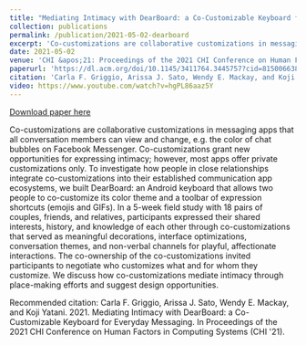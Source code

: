 ```yaml
---
title: "Mediating Intimacy with DearBoard: a Co-Customizable Keyboard for Everyday Messaging"
collection: publications
permalink: /publication/2021-05-02-dearboard
excerpt: 'Co-customizations are collaborative customizations in messaging apps that all conversation members can view and change, e.g. the color of chat bubbles on Facebook Messenger. Co-customizations grant new opportunities for expressing intimacy; however, most apps offer private customizations only. To investigate how people in close relationships integrate co-customizations into their established communication app ecosystems, we built DearBoard: an Android keyboard that allows two people to co-customize its color theme and a toolbar of expression shortcuts (emojis and GIFs). In a 5-week field study with 18 pairs of couples, friends, and relatives, participants expressed their shared interests, history, and knowledge of each other through co-customizations that served as meaningful decorations, interface optimizations, conversation themes, and non-verbal channels for playful, affectionate interactions. The co-ownership of the co-customizations invited participants to negotiate who customizes what and for whom they customize. We discuss how co-customizations mediate intimacy through place-making efforts and suggest design opportunities.'
date: 2021-05-02
venue: 'CHI &apos;21: Proceedings of the 2021 CHI Conference on Human Factors in Computing Systems'
paperurl: 'https://dl.acm.org/doi/10.1145/3411764.3445757?cid=81500663869'
citation: 'Carla F. Griggio, Arissa J. Sato, Wendy E. Mackay, and Koji Yatani. 2021. Mediating Intimacy with DearBoard: a Co-Customizable Keyboard for Everyday Messaging. In Proceedings of the 2021 CHI Conference on Human Factors in Computing Systems (CHI &apos;21).'
video: https://www.youtube.com/watch?v=hgPL86aaz5Y
---
```


<a href='https://dl.acm.org/doi/10.1145/3411764.3445757?cid=81500663869'>Download paper here</a>

Co-customizations are collaborative customizations in messaging apps that all conversation members can view and change, e.g. the color of chat bubbles on Facebook Messenger. Co-customizations grant new opportunities for expressing intimacy; however, most apps offer private customizations only. To investigate how people in close relationships integrate co-customizations into their established communication app ecosystems, we built DearBoard: an Android keyboard that allows two people to co-customize its color theme and a toolbar of expression shortcuts (emojis and GIFs). In a 5-week field study with 18 pairs of couples, friends, and relatives, participants expressed their shared interests, history, and knowledge of each other through co-customizations that served as meaningful decorations, interface optimizations, conversation themes, and non-verbal channels for playful, affectionate interactions. The co-ownership of the co-customizations invited participants to negotiate who customizes what and for whom they customize. We discuss how co-customizations mediate intimacy through place-making efforts and suggest design opportunities.

Recommended citation: Carla F. Griggio, Arissa J. Sato, Wendy E. Mackay, and Koji Yatani. 2021. Mediating Intimacy with DearBoard: a Co-Customizable Keyboard for Everyday Messaging. In Proceedings of the 2021 CHI Conference on Human Factors in Computing Systems (CHI '21).